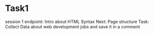 # Task1
session 1 endpoint: Intro about HTML Syntax Next: Page structure Task: Collect Data about web development jobs and save it in a comment
